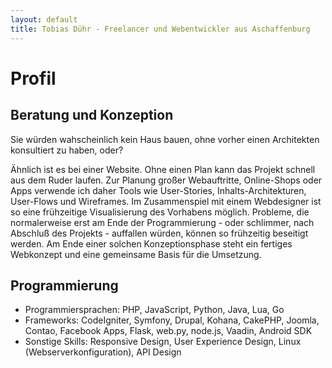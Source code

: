 ```yaml
---
layout: default
title: Tobias Dühr - Freelancer und Webentwickler aus Aschaffenburg
---
```


# Profil

## Beratung und Konzeption

Sie würden wahscheinlich kein Haus bauen, ohne vorher einen Architekten konsultiert zu haben, oder?

Ähnlich ist es bei einer Website. Ohne einen Plan kann das Projekt schnell aus dem Ruder laufen.
Zur Planung großer Webauftritte, Online-Shops oder Apps verwende ich daher Tools wie User-Stories, Inhalts-Architekturen, User-Flows und Wireframes. Im Zusammenspiel mit einem Webdesigner ist so eine frühzeitige Visualisierung des Vorhabens möglich. Probleme, die normalerweise erst am Ende der Programmierung - oder schlimmer, nach Abschluß des Projekts - auffallen würden, können so frühzeitig beseitigt werden. Am Ende einer solchen Konzeptionsphase steht ein fertiges Webkonzept und eine gemeinsame Basis für die Umsetzung.

## Programmierung

- Programmiersprachen: PHP, JavaScript, Python, Java, Lua, Go
- Frameworks: CodeIgniter, Symfony, Drupal, Kohana, CakePHP, Joomla, Contao, Facebook Apps, Flask, web.py, node.js, Vaadin, Android SDK
- Sonstige Skills: Responsive Design, User Experience Design, Linux (Webserverkonfiguration), API Design